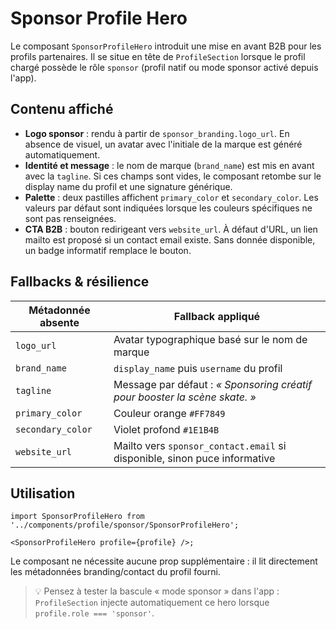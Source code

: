 # Sponsor Profile Hero

Le composant `SponsorProfileHero` introduit une mise en avant B2B pour les profils partenaires. Il se situe en tête de `ProfileSection` lorsque le profil chargé possède le rôle `sponsor` (profil natif ou mode sponsor activé depuis l'app).

## Contenu affiché

- **Logo sponsor** : rendu à partir de `sponsor_branding.logo_url`. En absence de visuel, un avatar avec l'initiale de la marque est généré automatiquement.
- **Identité et message** : le nom de marque (`brand_name`) est mis en avant avec la `tagline`. Si ces champs sont vides, le composant retombe sur le display name du profil et une signature générique.
- **Palette** : deux pastilles affichent `primary_color` et `secondary_color`. Les valeurs par défaut sont indiquées lorsque les couleurs spécifiques ne sont pas renseignées.
- **CTA B2B** : bouton redirigeant vers `website_url`. À défaut d'URL, un lien mailto est proposé si un contact email existe. Sans donnée disponible, un badge informatif remplace le bouton.

## Fallbacks & résilience

| Métadonnée absente | Fallback appliqué |
| ------------------- | ----------------- |
| `logo_url` | Avatar typographique basé sur le nom de marque |
| `brand_name` | `display_name` puis `username` du profil |
| `tagline` | Message par défaut : _« Sponsoring créatif pour booster la scène skate. »_ |
| `primary_color` | Couleur orange `#FF7849` |
| `secondary_color` | Violet profond `#1E1B4B` |
| `website_url` | Mailto vers `sponsor_contact.email` si disponible, sinon puce informative |

## Utilisation

```tsx
import SponsorProfileHero from '../components/profile/sponsor/SponsorProfileHero';

<SponsorProfileHero profile={profile} />;
```

Le composant ne nécessite aucune prop supplémentaire : il lit directement les métadonnées branding/contact du profil fourni.

> 💡 Pensez à tester la bascule « mode sponsor » dans l'app : `ProfileSection` injecte automatiquement ce hero lorsque `profile.role === 'sponsor'`.
